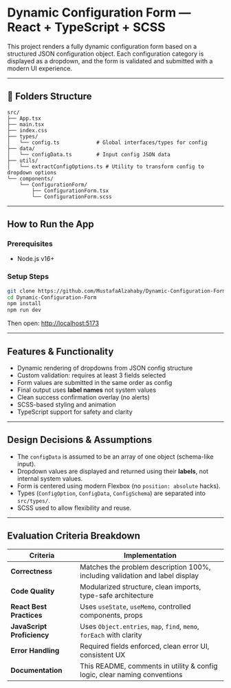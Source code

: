# Dynamic Configuration Form — React + TypeScript + SCSS

This project renders a fully dynamic configuration form based on a structured JSON configuration object. Each configuration category is displayed as a dropdown, and the form is validated and submitted with a modern UI experience.

---

## 📁 Folders Structure
```
src/
├── App.tsx
├── main.tsx
├── index.css
├── types/
│   └── config.ts            # Global interfaces/types for config
├── data/
│   └── configData.ts        # Input config JSON data
├── utils/
│   └── extractConfigOptions.ts # Utility to transform config to dropdown options
└── components/
    └── ConfigurationForm/
        ├── ConfigurationForm.tsx
        └── ConfigurationForm.scss
```

---

## How to Run the App

### Prerequisites
- Node.js v16+

### Setup Steps
```bash
git clone https://github.com/MustafaAlzahaby/Dynamic-Configuration-Form.git
cd Dynamic-Configuration-Form
npm install
npm run dev
```
Then open: [http://localhost:5173](http://localhost:5173)

---

## Features & Functionality
- Dynamic rendering of dropdowns from JSON config structure
- Custom validation: requires at least 3 fields selected
- Form values are submitted in the same order as config
- Final output uses **label names** not system values
- Clean success confirmation overlay (no alerts)
- SCSS-based styling and animation
- TypeScript support for safety and clarity

---

## Design Decisions & Assumptions
- The `configData` is assumed to be an array of one object (schema-like input).
- Dropdown values are displayed and returned using their **labels**, not internal system values.
- Form is centered using modern Flexbox (no `position: absolute` hacks).
- Types (`ConfigOption`, `ConfigData`, `ConfigSchema`) are separated into `src/types/`.
- SCSS used to allow flexibility and reuse.

---

## Evaluation Criteria Breakdown

| Criteria               | Implementation                                                                 |
|------------------------|---------------------------------------------------------------------------------|
| **Correctness**        | Matches the problem description 100%, including validation and label display     |
| **Code Quality**       | Modularized structure, clean imports, type-safe architecture                     |
| **React Best Practices** | Uses `useState`, `useMemo`, controlled components, props                         |
| **JavaScript Proficiency** | Uses `Object.entries`, `map`, `find`, `memo`, `forEach` with clarity              |
| **Error Handling**     | Required fields enforced, clean error UI, consistent UX                         |
| **Documentation**      | This README, comments in utility & config logic, clear naming conventions        |
